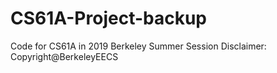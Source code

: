# CS61A-Project-backup
Code for CS61A in 2019 Berkeley Summer Session
Disclaimer: 
Copyright@BerkeleyEECS 
